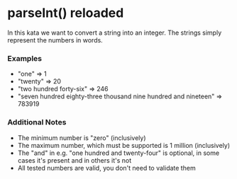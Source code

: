 # parseInt() reloaded
In this kata we want to convert a string into an integer. The strings simply represent the numbers in words.

### Examples

* "one" => 1
* "twenty" => 20
* "two hundred forty-six" => 246
* "seven hundred eighty-three thousand nine hundred and nineteen" => 783919

### Additional Notes

* The minimum number is "zero" (inclusively)
* The maximum number, which must be supported is 1 million (inclusively)
* The "and" in e.g. "one hundred and twenty-four" is optional, in some cases it's present and in others it's not 
* All tested numbers are valid, you don't need to validate them
